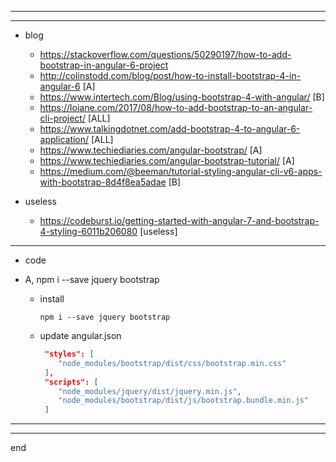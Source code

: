 
---

---

- blog
    - https://stackoverflow.com/questions/50290197/how-to-add-bootstrap-in-angular-6-project
	- http://colinstodd.com/blog/post/how-to-install-bootstrap-4-in-angular-6 [A]
	- https://www.intertech.com/Blog/using-bootstrap-4-with-angular/ [B]
	- https://loiane.com/2017/08/how-to-add-bootstrap-to-an-angular-cli-project/ [ALL]
    - https://www.talkingdotnet.com/add-bootstrap-4-to-angular-6-application/ [ALL]
    - https://www.techiediaries.com/angular-bootstrap/ [A]
    - https://www.techiediaries.com/angular-bootstrap-tutorial/ [A]
    - https://medium.com/@beeman/tutorial-styling-angular-cli-v6-apps-with-bootstrap-8d4f8ea5adae [B]

- useless
    - https://codeburst.io/getting-started-with-angular-7-and-bootstrap-4-styling-6011b206080 [useless]

---

- code

- A, npm i --save jquery bootstrap

  - install
    ```
    npm i --save jquery bootstrap
    ```
  - update angular.json
    ```json
     "styles": [
        "node_modules/bootstrap/dist/css/bootstrap.min.css"
     ],
     "scripts": [
        "node_modules/jquery/dist/jquery.min.js",
        "node_modules/bootstrap/dist/js/bootstrap.bundle.min.js"
     ]
    ```

---

---

end
